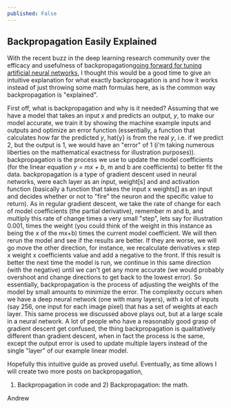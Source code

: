 ```yaml
---
published: False
---
```

## Backpropagation Easily Explained

With the recent buzz in the deep learning research community over the efficacy and
usefulness of backpropagation[going forward for tuning artificial neural networks](https://www.quantamagazine.org/new-theory-cracks-open-the-black-box-of-deep-learning-20170921/),
I thought this would be a good time to give an intuitive explanation for what exactly
backpropagation is and how it works instead of just throwing some math formulas here,
as is the common way backpropagation is "explained".

First off, what is backpropagation and why is it needed? Assuming that we have a model that takes
an input *x* and predicts an output, *y*, to make our model accurate, we train it by showing the machine
example inputs and outputs and optimize an error function (essentially, a function that calculates
how far the predicted *y*, hat{y} is from the real *y*, i.e. if we predict 2, but the output is 1, we would have an "error"
of 1 (i'm taking numerous liberties on the mathematical exactness for illustration purposes)).
backpropagation is the process we use to update the model coefficients (for the linear equation *y = mx + b*,
m and b are coefficients) to better fit the data. backpropagation is a type of gradient descent used in neural networks, were each layer as an input, weight[s] and and activation function (basically a function that takes the input x weights[] as an input and decides whether or not to "fire" the neuron and the specific value to return). As in regular gradient descent,
we take the rate of change for each of model coefficients (the partial derivative), remember m and b,
and multiply this rate of change times a very small "step", lets say for illustration 0.001, times the weight (you could think of the weight in this instance as being the *x* of the mx+b) times the current model coefficient. We will then rerun the model and see if the results are better. If they are worse, we will go move the other direction, for instance, we recalculate derivatives x step x weight x coefficients value and add a negative to the front. If this result is better the next time the model is run, we continue in this same direction (with the negative) until we can't get any more accurate (we would probably overshoot and change directions to get back to the lowest error). So essentially, backpropagation is the process of adjusting the weights of the model by small amounts to minimize the error. The complexity occurs when we have a deep neural network (one with many layers), with a lot of inputs (say 256, one input for each image pixel) that has a set of weights at each layer. This same process we discussed above plays out, but at a large scale in a neural network. A lot of people who have a reasonably good grasp of gradient descent get confused, the thing backpropagation is qualitatively different than gradient descent, when in fact the process is the same, except the output error is used to update multiple layers instead of the single "layer" of our example linear model.

Hopefully this intuitive guide as proved useful. Eventually, as time allows I will create two more posts on backpropagation,
1) Backpropagation in code and 2) Backpropagation: the math.  

Andrew
